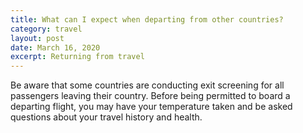 ```yaml
---
title: What can I expect when departing from other countries?
category: travel
layout: post
date: March 16, 2020
excerpt: Returning from travel
---
```


Be aware that some countries are conducting exit screening for all passengers leaving their country. Before being permitted to board a departing flight, you may have your temperature taken and be asked questions about your travel history and health.
